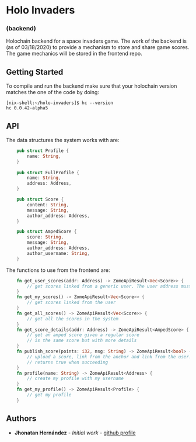 # Holo Invaders
### (backend) 

Holochain backend for a space invaders game. The work of the backend is (as of 03/18/2020) to provide a mechanism to store and share game scores. The game mechanics will be stored in the frontend repo.

## Getting Started

To compile and run the backend make sure that your holochain version matches the one of the code by doing:

```
[nix-shell:~/holo-invaders]$ hc --version
hc 0.0.42-alpha5
```

## API

The data structures the system works with are:

```rust
    pub struct Profile {
        name: String,
    }
    
    pub struct FullProfile {
        name: String,
        address: Address,
    }

    pub struct Score {
        content: String,
        message: String,
        author_address: Address,
    }

    pub struct AmpedScore {
        score: String,
        message: String,
        author_address: Address,
        author_username: String,
    }
```

The functions to use from the frontend are:

```rust
    fn get_user_scores(addr: Address) -> ZomeApiResult<Vec<Score>> {
        // get scores linked from a generic user. The user address must be provided
    }
    fn get_my_scores() -> ZomeApiResult<Vec<Score>> {
        // get scores linked from the user
    }
    fn get_all_scores() -> ZomeApiResult<Vec<Score>> {
        // get all the scores in the system
    }
    fn get_score_details(addr: Address) -> ZomeApiResult<AmpedScore> {
        // get an amped score given a regular score
        // is the same score but with more details
    }
    fn publish_score(points: i32, msg: String) -> ZomeApiResult<bool> {
        // upload a score, link from the anchor and link from the user.
        // returns true when succeeding
    }
    fn profile(name: String) -> ZomeApiResult<Address> {
        // create my profile with my username
    }
    fn get_my_profile() -> ZomeApiResult<Profile> {
        // get my profile
    }
```


## Authors

* **Jhonatan Hernández** - *Initial work* - [github profile](https://github.com/JhonatanHern)
